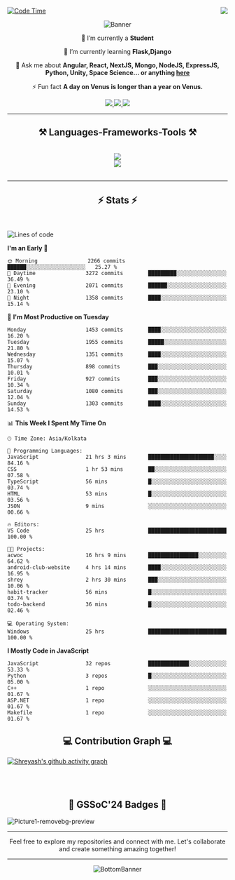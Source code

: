 <div>
 
<img align="right" src="https://visitor-badge.laobi.icu/badge?page_id=shreyash3087.shreyash3087" />

 [![Code Time](https://wakatime.com/badge/user/cd5f70df-e644-46f4-a03b-e1ce78615131.svg)](https://wakatime.com/@cd5f70df-e644-46f4-a03b-e1ce78615131)
 
</div>


<div align="center">
 
![Banner](https://github.com/user-attachments/assets/fe33d289-b057-4d85-ad76-3103802aa9e1)

</div>


<div align="center">
 
 🔭 I’m currently a **Student** 
 
 🌱 I’m currently learning **Flask,Django**

💬 Ask me about **Angular, React, NextJS, Mongo, NodeJS, ExpressJS, Python, Unity, Space Science... or anything [here](https://github.com/shreyash3087/shreyash3087/issues)**

⚡ Fun fact **A day on Venus is longer than a year on Venus.**

</div>
 
<div align="center"> 
  <a href="mailto:shreyash3087@gmail.com">
    <img src="https://img.shields.io/badge/Gmail-333333?style=for-the-badge&logo=gmail&logoColor=red" />
  </a>
  <a href="https://www.linkedin.com/in/shreyash-srivastava-1a1161280" target="_blank">
    <img src="https://img.shields.io/badge/LinkedIn-0077B5?style=for-the-badge&logo=linkedin&logoColor=white" target="_blank" />
  </a>
  <a href="https://github.com/shreyash3087" target="_blank">
     <img src="https://img.shields.io/badge/Github-FF5722?style=for-the-badge&logo=github&logoColor=white" target="_blank" />
  </a>
</div>
<hr/>
 
<h2 align="center">⚒️ Languages-Frameworks-Tools ⚒️</h2>
<br/>
<div align="center">
    <img src="https://skillicons.dev/icons?i=react,bootstrap,html,css,vscode,github,figma,cpp,vercel,netlify" /><br>
    <img src="https://skillicons.dev/icons?i=tailwind,git,nodejs,python,javascript,typescript,express,firebase,mongodb,nextjs,unity,azure,blender" /><br>
</div>

<br/>
<hr/>

<h2 align="center">⚡ Stats ⚡</h2>

<br>
<div>
 
 
<!--START_SECTION:waka-->
![Lines of code](https://img.shields.io/badge/From%20Hello%20World%20I%27ve%20Written-5.3%20million%20lines%20of%20code-blue)

**I'm an Early 🐤** 

```text
🌞 Morning                2266 commits        ██████░░░░░░░░░░░░░░░░░░░   25.27 % 
🌆 Daytime                3272 commits        █████████░░░░░░░░░░░░░░░░   36.49 % 
🌃 Evening                2071 commits        ██████░░░░░░░░░░░░░░░░░░░   23.10 % 
🌙 Night                  1358 commits        ████░░░░░░░░░░░░░░░░░░░░░   15.14 % 
```
📅 **I'm Most Productive on Tuesday** 

```text
Monday                   1453 commits        ████░░░░░░░░░░░░░░░░░░░░░   16.20 % 
Tuesday                  1955 commits        █████░░░░░░░░░░░░░░░░░░░░   21.80 % 
Wednesday                1351 commits        ████░░░░░░░░░░░░░░░░░░░░░   15.07 % 
Thursday                 898 commits         ███░░░░░░░░░░░░░░░░░░░░░░   10.01 % 
Friday                   927 commits         ███░░░░░░░░░░░░░░░░░░░░░░   10.34 % 
Saturday                 1080 commits        ███░░░░░░░░░░░░░░░░░░░░░░   12.04 % 
Sunday                   1303 commits        ████░░░░░░░░░░░░░░░░░░░░░   14.53 % 
```


📊 **This Week I Spent My Time On** 

```text
🕑︎ Time Zone: Asia/Kolkata

💬 Programming Languages: 
JavaScript               21 hrs 3 mins       █████████████████████░░░░   84.16 % 
CSS                      1 hr 53 mins        ██░░░░░░░░░░░░░░░░░░░░░░░   07.58 % 
TypeScript               56 mins             █░░░░░░░░░░░░░░░░░░░░░░░░   03.74 % 
HTML                     53 mins             █░░░░░░░░░░░░░░░░░░░░░░░░   03.56 % 
JSON                     9 mins              ░░░░░░░░░░░░░░░░░░░░░░░░░   00.66 % 

🔥 Editors: 
VS Code                  25 hrs              █████████████████████████   100.00 % 

🐱‍💻 Projects: 
acwoc                    16 hrs 9 mins       ████████████████░░░░░░░░░   64.62 % 
android-club-website     4 hrs 14 mins       ████░░░░░░░░░░░░░░░░░░░░░   16.95 % 
shrey                    2 hrs 30 mins       ███░░░░░░░░░░░░░░░░░░░░░░   10.06 % 
habit-tracker            56 mins             █░░░░░░░░░░░░░░░░░░░░░░░░   03.74 % 
todo-backend             36 mins             █░░░░░░░░░░░░░░░░░░░░░░░░   02.46 % 

💻 Operating System: 
Windows                  25 hrs              █████████████████████████   100.00 % 
```

**I Mostly Code in JavaScript** 

```text
JavaScript               32 repos            █████████████░░░░░░░░░░░░   53.33 % 
Python                   3 repos             █░░░░░░░░░░░░░░░░░░░░░░░░   05.00 % 
C++                      1 repo              ░░░░░░░░░░░░░░░░░░░░░░░░░   01.67 % 
ASP.NET                  1 repo              ░░░░░░░░░░░░░░░░░░░░░░░░░   01.67 % 
Makefile                 1 repo              ░░░░░░░░░░░░░░░░░░░░░░░░░   01.67 % 
```




<!--END_SECTION:waka-->

</div>

<div>
  <div align="center" ><h2 align="center">💻 Contribution Graph 💻</h2></div>
 
  [![Shreyash's github activity graph](https://github-readme-activity-graph.vercel.app/graph?username=shreyash3087&hide_border=true&theme=github)](https://github.com/ashutosh00710/github-readme-activity-graph)
 
</div>

<br/><br/>

<h2 align="center">🔰 GSSoC'24 Badges 🔰</h2>

![Picture1-removebg-preview](https://github.com/user-attachments/assets/4ece96a5-043a-44df-b51b-40738d3603ff)

<div align="center"> 
  <hr/>
  Feel free to explore my repositories and connect with me. Let's collaborate and create something amazing together!
  <hr/>
</div>

<div align="center">
 
![BottomBanner](https://github.com/user-attachments/assets/7afe064f-9b9f-401d-bec1-35c8625bb3dc)

</div>

